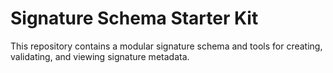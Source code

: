 # Signature Schema Starter Kit

This repository contains a modular signature schema and tools for creating, validating, and viewing signature metadata.